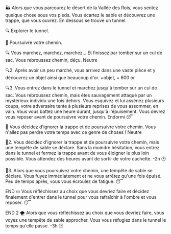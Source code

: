🏜️ Alors que vous parcourez le désert de la Vallée des Rois, vous sentez quelque chose sous vos pieds. Vous écartez le sable et découvrez une trappe, que vous ouvrez. En dessous se trouve un tunnel.

🔍 Explorer le tunnel.

🚶 Poursuivre votre chemin.

🔍
Vous marchez, marchez, marchez... Et finissez par tomber sur un cul de sac. Vous rebroussez chemin, déçu.
Neutre

🔍2.
Après avoir un peu marché, vous arrivez dans une vaste pièce et y découvrez un objet ainsi que beaucoup d'or.
+objet, + 600 or

🔍3.
Vous entrez dans le tunnel et marchez jusqu'à tomber sur un cul de sac. Vous rebroussez chemin, mais êtes sauvagement attaqué par un mystérieux individu une fois dehors. Vous esquivez et lui assénez plusieurs coups, votre adversaire tente à plusieurs reprises de vous assommer, en vain. Vous vous battez une heure durant, jusqu'à l'épuisement. Vous devrez vous reposer avant de poursuivre votre chemin.
Endormi 😴

🚶
Vous décidez d'ignorer la trappe et de poursuivre votre chemin. Vous n'allez pas perdre votre temps avec ce genre de choses !
Neutre

🚶2.
Vous décidez d'ignorer la trappe et de poursuivre votre chemin, mais une tempête de sable se déclare. Sans la moindre hésitation, vous entrez dans le tunnel et fermez la trappe avant de vous éloigner le plus loin possible. Vous attendez des heures avant de sortir de votre cachette.
-2h 🕑

🚶3.
Alors que vous poursuivez votre chemin, une tempête de sable se déclare. Vous fuyez immédiatement et ne vous arrêtez qu'une fois épuisé. Peu de temps après, vous vous écroulez de fatigue.
😴

END
💤 Vous réfléchissez au choix que vous devriez faire et décidez finalement d'entrer dans le tunnel pour vous rafraîchir à l'ombre et vous reposer.
😴

END 2 
🌪️ Alors que vous réfléchissez au choix que vous devriez faire, vous voyez une tempête de sable approcher. Vous vous réfugiez dans le tunnel le temps qu'elle passe.
-3h 🕑

